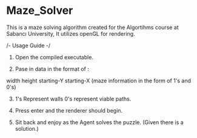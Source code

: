 # Maze_Solver
This is a maze solving algorithm created for the Algortihms course at Sabancı University, It utilizes openGL for rendering.


/- Usage Guide -/

1. Open the compiled executable.

2. Pase in data in the format of :

width height
starting-Y starting-X
(maze information in the form of 1's and 0's)

3. 1's Represent walls 0's represent viable paths.

4. Press enter and the renderer should begin.

5. Sit back and enjoy as the Agent solves the puzzle. (Given there is a solution.)


